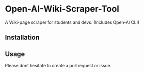 # Open-AI-Wiki-Scraper-Tool

A Wiki-page scraper for students and devs. (Includes Open-AI CLI)

## Installation


## Usage



Please dont hesitate to create a pull request or issue.
